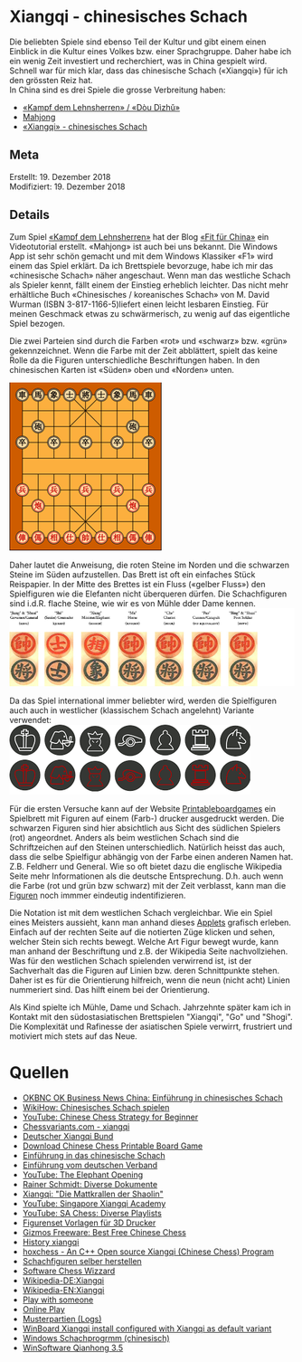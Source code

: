 # Xiangqi - chinesisches Schach

Die beliebten Spiele sind ebenso Teil der Kultur und gibt einem einen Einblick in die Kultur eines Volkes bzw. einer Sprachgruppe. Daher habe ich ein wenig Zeit investiert und recherchiert, was in China gespielt wird. Schnell war für mich klar, dass das chinesische Schach («Xiangqi») für ich den grössten Reiz hat.  
In China sind es drei Spiele die grosse Verbreitung haben:
*	[«Kampf dem Lehnsherren» / «Dòu Dìzhǔ»](https://de.wikipedia.org/wiki/Dou_di_zhu)
*	[Mahjong](https://djini.de/mahjong/)
*	[«Xiangqi» - chinesisches Schach](http://www.proxima-centauri.de/xiangqi/xiangqi.pdf)  

## Meta

Erstellt:		19. Dezember 2018  
Modifiziert:	19. Dezember 2018  

## Details  

Zum Spiel [«Kampf dem Lehnsherren»](https://de.wikipedia.org/wiki/Dou_di_zhu) hat der Blog [«Fit für China»](https://www.youtube.com/watch?v=Q5yOVfST1cg) ein Videotutorial erstellt. «Mahjong» ist auch bei uns bekannt. Die Windows App ist sehr schön gemacht und mit dem Windows Klassiker «F1» wird einem das Spiel erklärt. Da ich Brettspiele bevorzuge, habe ich mir das «chinesische Schach» näher angeschaut. Wenn man das westliche Schach als Spieler kennt, fällt einem der Einstieg erheblich leichter. Das nicht mehr erhältliche Buch «Chinesisches / koreanisches Schach» von M. David Wurman (ISBN 3-817-1166-5)liefert einen leicht lesbaren Einstieg. Für meinen Geschmack etwas zu schwärmerisch, zu wenig auf das eigentliche Spiel bezogen.  

Die zwei Parteien sind durch die Farben «rot» und «schwarz» bzw. «grün» gekennzeichnet. Wenn die Farbe mit der Zeit abblättert, spielt das keine Rolle da die Figuren unterschiedliche Beschriftungen haben. In den chinesischen Karten ist «Süden» oben und «Norden» unten. 

![Brett](../images/spiele_in_china/brett.png)

Daher lautet die Anweisung, die roten Steine im Norden und die schwarzen Steine im Süden aufzustellen. Das Brett ist oft ein einfaches Stück Reispapier. In der Mitte des Brettes ist ein Fluss («gelber Fluss») den Spielfiguren wie die Elefanten nicht überqueren dürfen. Die Schachfiguren sind i.d.R. flache Steine, wie wir es von Mühle dder Dame kennen. 
![Steine](../images/spiele_in_china/steine.png)

Da das Spiel international immer beliebter wird, werden die Spielfiguren auch auch in westlicher (klassischem Schach angelehnt) Variante verwendet:  
![Steine](../images/spiele_in_china/steine1.png)

Für die ersten Versuche kann auf der Website [Printableboardgames](www.printableboardgames.net) ein Spielbrett mit Figuren auf einem (Farb-) drucker ausgedruckt werden. Die schwarzen Figuren sind hier absichtlich aus Sicht des südlichen Spielers (rot) angeordnet. Anders als beim westlichen Schach sind die Schriftzeichen auf den Steinen unterschiedlich. Natürlich heisst das auch, dass die selbe Spielfigur abhängig von der Farbe einen anderen Namen hat. Z.B. Feldherr und General. Wie so oft bietet dazu die englische Wikipedia Seite mehr Informationen als die deutsche Entsprechung. D.h. auch wenn die Farbe (rot und grün bzw schwarz) mit der Zeit verblasst, kann man die [Figuren](https://de.wikipedia.org/wiki/Xiangqi#Zugregel) noch immmer eindeutig indentifizieren.  

Die Notation ist mit dem westlichen Schach vergleichbar. Wie ein Spiel eines Meisters aussieht, kann man anhand dieses [Applets](http://www.01xq.com/e_game_view.asp?id=002023DFA3C216) grafisch erleben. Einfach auf der rechten Seite auf die notierten Züge klicken und sehen, welcher Stein sich rechts bewegt. Welche Art Figur bewegt wurde, kann man anhand der Beschriftung und z.B. der Wikipedia Seite nachvollziehen. Was für den westlichen Schach spielenden verwirrend ist, ist der Sachverhalt das die Figuren auf Linien bzw. deren Schnittpunkte stehen. Daher ist es für die Orientierung hilfreich, wenn die neun (nicht acht) Linien nummeriert sind. Das hilft einem bei der Orientierung. 

Als Kind spielte ich Mühle, Dame und Schach. Jahrzehnte später kam ich in Kontakt mit den südostasiatischen Brettspielen "Xiangqi", "Go" und "Shogi". Die Komplexität und Rafinesse der asiatischen Spiele verwirrt, frustriert und motiviert mich stets auf das Neue.  

# Quellen

*   [OKBNC OK Business News China: Einführung in chinesisches Schach](https://www.youtube.com/playlist?list=PL5B6A113672C44287)
*   [WikiHow: Chinesisches Schach spielen](https://de.wikihow.com/Chinesisches-Schach-spielen)
*   [YouTube: Chinese Chess Strategy for Beginner](https://www.youtube.com/watch?v=koRrZ1jXxug)
*   [Chessvariants.com - xiangqi](http://www.chessvariants.com/xiangqi.html)
*	[Deutscher Xiangqi Bund](http://www.chinaschach.de/)
*	[Download Chinese Chess Printable Board Game](http://www.printableboardgames.net/click2.php)
*	[Einführung in das chinesische Schach](http://www.stosszahn-franken.de/xq-kurs/index.html)
*	[Einführung vom deutschen Verband](http://www.chinaschach.de/dxbintro.html)
*   [YouTube: The Elephant Opening](https://www.youtube.com/watch?v=JTiIKn4Cbq4&list=PLB5uEvgfa_-FUKfpBvn5y-iGnZEH_mQPH)
*   [Rainer Schmidt: Diverse Dokumente](http://www.chinaschach.de/akxqg/)
*   [Xiangqi: "Die Mattkrallen der Shaolin"](https://de.chessbase.com/post/xiangqi-die-mattkrallen-der-shaolin-)
*   [YouTube: Singapore Xiangqi Academy](https://www.youtube.com/channel/UCRyUYJi1GeYXxgqc0ZuZd7Q/videos)
*   [YouTube: SA Chess: Diverse Playlists](https://www.youtube.com/user/chengdishen/playlists)
*	[Figurenset Vorlagen für 3D Drucker](http://www.yeggi.com/q/xiangqi/?s=tt)
*	[Gizmos Freeware: Best Free Chinese Chess](http://www.techsupportalert.com/content/best-free-computer-chinese-chess.htm#Qianhong)
*	[History xiangqi](http://ocastudios.com/classics/xiangqi/)
*	[hoxchess - An C++ Open source Xiangqi (Chinese Chess) Program](https://code.google.com/p/hoxchess/)
*	[Schachfiguren selber herstellen](http://www.instructables.com/id/Lets-learn-to-learn-how-to-make-Chinese-Chess-Set/)
*	[Software Chess Wizzard](http://www.chess-wizard.com/)
*	[Wikipedia-DE:Xiangqi](https://de.wikipedia.org/wiki/Xiangqi)
*	[Wikipedia-EN:Xiangqi](https://en.wikipedia.org/wiki/Xiangqi)
*   [Play with someone](https://www.chessvariants.com/play/pbm/play.php?game=Chinese+Chess&settings=GB-set)
*   [Online Play](https://www.playok.com/en/xiangqi/)
*   [Musterpartien (Logs)](http://www.01xq.com)
*	[WinBoard Xiangqi install configured with Xiangqi as default variant](http://hgm.nubati.net/WinBoard-XQ.exe)
*	[Windows Schachprogrmm (chinesisch)](http://sourceforge.net/projects/xqwizard/files/3.%20Qianhong%20Xiangqi/3-1.%20Qianhong%20Xiangqi%203.5.0%20(English%20and%20Chinese)/)
*	[WinSoftware Qianhong 3.5](http://qianhong.software.informer.com/3.5/)


